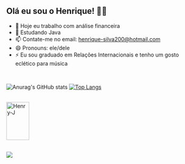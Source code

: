 ## Olá eu sou o Henrique! 👋😄

- 🔭 Hoje eu trabalho com análise financeira 
- 🌱 Estudando Java
- 📫 Contate-me no email: henrique-silva200@hotmail.com
- 😄 Pronouns: ele/dele
- ⚡ Eu sou graduado em Relações Internacionais e tenho um gosto eclético para música

<div style="display: inline_block"><br>
 
   ![Anurag's GitHub stats](https://github-readme-stats.vercel.app/api?username=henrynascim&show_icons=true&theme=dracula)
   [![Top Langs](https://github-readme-stats.vercel.app/api/top-langs/?username=henrynascim&hide_progress=true)](https://github.com/anuraghazra/github-readme-stats)

<div style="display: inline_block"><br>

  <img align="center" alt="Henry-J" height="100" width="60" src="https://cdn.jsdelivr.net/gh/devicons/devicon/icons/java/java-original-wordmark.svg" />
  
<div style="display: inline_block"><br>

 <a href="https://https://www.linkedin.com/in/henrique-nascimento-546a38165" target="_blank"><img src="https://img.shields.io/badge/-LinkedIn-%230077B5?style=for-the-badge&logo=linkedin&logoColor=white" target="_blank"></a>
